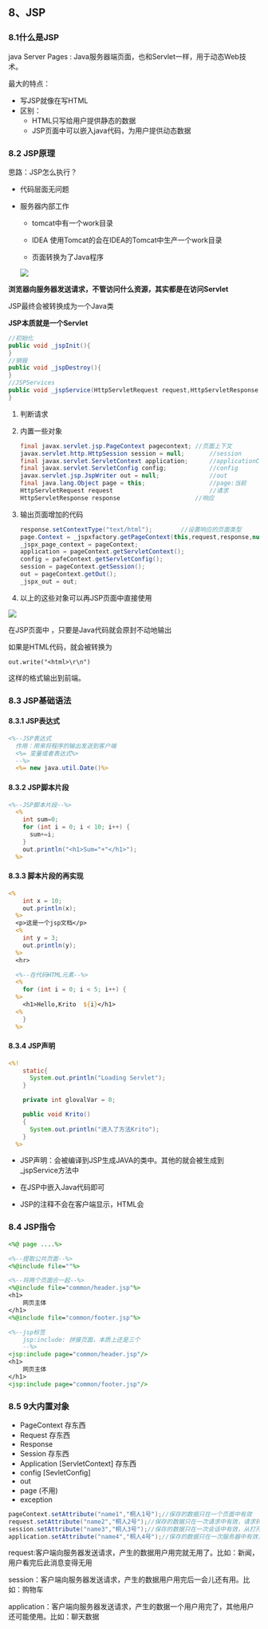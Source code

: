 

## 8、JSP

### 8.1什么是JSP

java Server Pages : Java服务器端页面，也和Servlet一样，用于动态Web技术。

最大的特点：

- 写JSP就像在写HTML
- 区别：
  - HTML只写给用户提供静态的数据
  - JSP页面中可以嵌入java代码，为用户提供动态数据

### 8.2 JSP原理

思路：JSP怎么执行？

- 代码层面无问题

- 服务器内部工作

  - tomcat中有一个work目录

  - IDEA 使用Tomcat的会在IDEA的Tomcat中生产一个work目录
  - 页面转换为了Java程序

  ![](JavaWeb\14.png)

**浏览器向服务器发送请求，不管访问什么资源，其实都是在访问Servlet**

JSP最终会被转换成为一个Java类

**JSP本质就是一个Servlet**

```java
//初始化
public void _jspInit(){
}
//销毁
public void _jspDestroy(){
}
//JSPServices
public void _jspService(HttpServletRequest request,HttpServletResponse response){
}
```

1. 判断请求

2. 内置一些对象

   ```java
   final javax.servlet.jsp.PageContext pagecontext;	//页面上下文
   javax.servlet.http.HttpSession session = null; 		//session
   final javax.servlet.ServletContext application;		//applicationContext
   final javax.servlet.ServletConfig config;			//config
   javax.servlet.jsp.JspWriter out = null;				//out
   final java.lang.Object page = this;					//page:当前
   HttpServletRequest request							//请求
   HttpServletResponse response						//响应
   ```

3. 输出页面增加的代码

   ```java
   response.setContextType("text/html");		//设置响应的页面类型
   page.Context = _jspxfactory.getPageContext(this,request,response,null,true,8192,true);
   _jspx_page_context = pageContext;
   application = pageContext.getServletContext();
   config = pafeContext.getServletConfig();
   session = pageContext.getSession();
   out = pageContext.getOut();
   _jspx_out = out;
   ```

4. 以上的这些对象可以再JSP页面中直接使用

![](JavaWeb\15.png)

在JSP页面中 ，只要是Java代码就会原封不动地输出

如果是HTML代码，就会被转换为

```
out.write("<html>\r\n")
```

这样的格式输出到前端。

### 8.3 JSP基础语法

#### 8.3.1 JSP表达式

```jsp
<%--JSP表达式
  作用：用来将程序的输出发送到客户端
  <%= 变量或者表达式%>
  --%>
  <%= new java.util.Date()%>
```

#### 8.3.2 JSP脚本片段

```jsp
<%--JSP脚本片段--%>
  <%
    int sum=0;
    for (int i = 0; i < 10; i++) {
      sum+=i;
    }
    out.println("<h1>Sum="+"</h1>");
  %>
```

#### 8.3.3 脚本片段的再实现

```jsp
<%
    int x = 10;
    out.println(x);
  %>
  <p>这是一个jsp文档</p>
  <%
    int y = 3;
    out.println(y);
  %>
  <hr>

  <%--在代码HTML元素--%>
  <%
    for (int i = 0; i < 5; i++) {
  %>
    <h1>Hello,Krito  ${i}</h1>
  <%
    }
  %>
```

#### 8.3.4 JSP声明

```jsp
<%!
    static{
      System.out.println("Loading Servlet");
    }

    private int glovalVar = 0;

    public void Krito()
    {
      System.out.println("进入了方法Krito");
    }
  %>
```



- JSP声明：会被编译到JSP生成JAVA的类中。其他的就会被生成到_jspService方法中

- 在JSP中嵌入Java代码即可

- JSP的注释不会在客户端显示，HTML会



### 8.4 JSP指令

```jsp
<%@ page ....%>

<%--提取公共页面--%>
<%@include file=""%>

<%--将两个页面合一起--%>
<%@include file="common/header.jsp"%>
<h1>
    网页主体
</h1>
<%@include file="common/footer.jsp"%>

<%--jsp标签
    jsp:include: 拼接页面，本质上还是三个
    --%>
<jsp:include page="common/header.jsp"/>
<h1>
    网页主体
</h1>
<jsp:include page="common/footer.jsp"/>
```



### 8.5 9大内置对象

- PageContext  存东西
- Request  存东西
- Response
- Session  存东西
- Application  [ServletContext]  存东西
- config  [SevletConfig]  
- out
- page (不用)
- exception

```java
pageContext.setAttribute("name1","桐人1号");//保存的数据只在一个页面中有效 
request.setAttribute("name2","桐人2号");//保存的数据只在一次请求中有效，请求转发会携带这个数据
session.setAttribute("name3","桐人3号");//保存的数据只在一次会话中有效，从打开浏览器到关闭浏览器
application.setAttribute("name4","桐人4号");//保存的数据只在一次服务器中有效，从打开服务器到关闭服务器
```

request:客户端向服务器发送请求，产生的数据用户用完就无用了。比如：新闻，用户看完后此消息变得无用

session：客户端向服务器发送请求，产生的数据用户用完后一会儿还有用。比如：购物车

application：客户端向服务器发送请求，产生的数据一个用户用完了，其他用户还可能使用。比如：聊天数据

